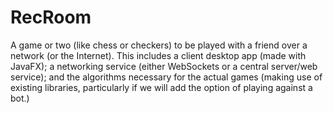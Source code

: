# RecRoom
A game or two (like chess or checkers) to be played with a friend over a network (or the Internet). 
This includes a client desktop app (made with JavaFX); a networking service (either WebSockets or a central server/web service); and the algorithms necessary for the actual games (making use of existing libraries, particularly if we will add the option of playing against a bot.)
